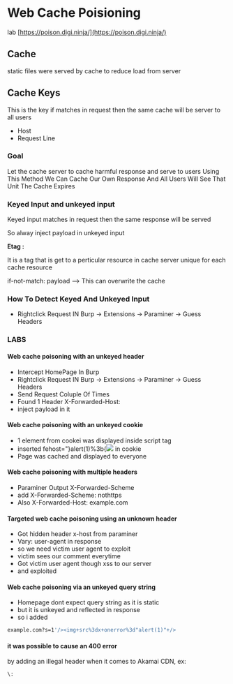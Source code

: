 # Web Cache Poisioning

lab [https://poison.digi.ninja/](https://poison.digi.ninja/)

## Cache

static files were served by cache to reduce load from server

## Cache Keys

This is the key if matches in request then the same cache will be server to all users

- Host
- Request Line

### Goal

Let the cache server to cache harmful response and serve to users
Using This Method We Can Cache Our Own Response And All Users Will See That Unit The Cache Expires

### Keyed Input and unkeyed input

Keyed input matches in request then the same response will be served

So alway inject payload in unkeyed input

**Etag :**

It is a tag that is get to a perticular resource in cache server unique for each cache resource 

if-not-match: payload —> This can overwrite the cache

### How To Detect Keyed And Unkeyed Input
- Rightclick Request IN Burp -> Extensions -> Paraminer -> Guess Headers

### LABS
#### Web cache poisoning with an unkeyed header
- Intercept HomePage In Burp
- Rightclick Request IN Burp -> Extensions -> Paraminer -> Guess Headers
- Send Request Coluple Of Times
- Found 1 Header X-Forwarded-Host:
- inject payload in it

#### Web cache poisoning with an unkeyed cookie
- 1 element from cookei was displayed inside script tag
- inserted fehost="}alert(1)%3b{</script><img src=x onerror="alert(1)"/> in cookie
- Page was cached and displayed to everyone

#### Web cache poisoning with multiple headers
- Paraminer Output X-Forwarded-Scheme
- add X-Forwarded-Scheme: nothttps
- Also X-Forwarded-Host: example.com

#### Targeted web cache poisoning using an unknown header
- Got hidden header x-host from paraminer
- Vary: user-agent in response
- so we need victim user agent to exploit
- victim sees our comment everytime
- Got victim user agent though xss to our server
- and exploited

#### Web cache poisoning via an unkeyed query string
- Homepage dont expect query string as it is static 
- but it is unkeyed and reflected in response
- so i added 
```bash
example.com?s=1'/><img+src%3dx+onerror%3d"alert(1)"+/>
```
#### it was possible to cause an 400 error 
by adding an illegal header when it comes to Akamai CDN, ex:

```bash
\:
```
